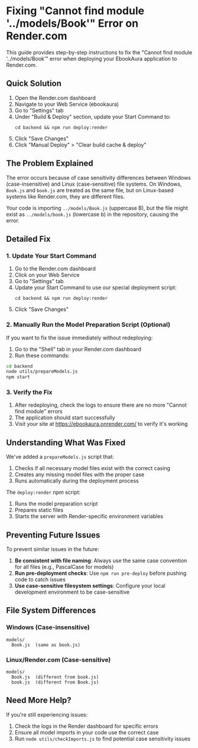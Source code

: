# Fixing "Cannot find module '../models/Book'" Error on Render.com

This guide provides step-by-step instructions to fix the "Cannot find module '../models/Book'" error when deploying your EbookAura application to Render.com.

## Quick Solution

1. Open the Render.com dashboard
2. Navigate to your Web Service (ebookaura)
3. Go to "Settings" tab
4. Under "Build & Deploy" section, update your Start Command to:
   ```
   cd backend && npm run deploy:render
   ```
5. Click "Save Changes"
6. Click "Manual Deploy" > "Clear build cache & deploy"

## The Problem Explained

The error occurs because of case sensitivity differences between Windows (case-insensitive) and Linux (case-sensitive) file systems. On Windows, `Book.js` and `book.js` are treated as the same file, but on Linux-based systems like Render.com, they are different files.

Your code is importing `../models/Book.js` (uppercase B), but the file might exist as `../models/book.js` (lowercase b) in the repository, causing the error.

## Detailed Fix

### 1. Update Your Start Command

1. Go to the Render.com dashboard
2. Click on your Web Service
3. Go to "Settings" tab
4. Update your Start Command to use our special deployment script:
   ```
   cd backend && npm run deploy:render
   ```
5. Click "Save Changes"

### 2. Manually Run the Model Preparation Script (Optional)

If you want to fix the issue immediately without redeploying:

1. Go to the "Shell" tab in your Render.com dashboard
2. Run these commands:

```bash
cd backend
node utils/prepareModels.js
npm start
```

### 3. Verify the Fix

1. After redeploying, check the logs to ensure there are no more "Cannot find module" errors
2. The application should start successfully
3. Visit your site at https://ebookaura.onrender.com/ to verify it's working

## Understanding What Was Fixed

We've added a `prepareModels.js` script that:

1. Checks if all necessary model files exist with the correct casing
2. Creates any missing model files with the proper case
3. Runs automatically during the deployment process

The `deploy:render` npm script:
1. Runs the model preparation script
2. Prepares static files
3. Starts the server with Render-specific environment variables

## Preventing Future Issues

To prevent similar issues in the future:

1. **Be consistent with file naming**: Always use the same case convention for all files (e.g., PascalCase for models)
2. **Run pre-deployment checks**: Use `npm run pre-deploy` before pushing code to catch issues
3. **Use case-sensitive filesystem settings**: Configure your local development environment to be case-sensitive

## File System Differences

### Windows (Case-insensitive)
```
models/
  Book.js  (same as book.js)
```

### Linux/Render.com (Case-sensitive)
```
models/
  Book.js  (different from book.js)
  book.js  (different from Book.js)
```

## Need More Help?

If you're still experiencing issues:

1. Check the logs in the Render dashboard for specific errors
2. Ensure all model imports in your code use the correct case
3. Run `node utils/checkImports.js` to find potential case sensitivity issues 